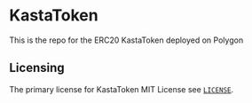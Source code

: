 # KastaToken
This is the repo for the ERC20 KastaToken deployed on Polygon

## Licensing

The primary license for KastaToken MIT License see [`LICENSE`](./LICENSE.txt).